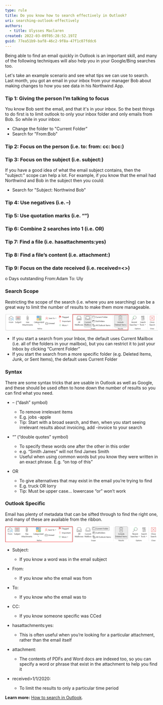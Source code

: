 ```yaml
---
type: rule
title: Do you know how to search effectively in Outlook?
uri: searching-outlook-effectively
authors:
  - title: Ulysses Maclaren
created: 2022-03-09T05:28:52.197Z
guid: 77ea51b9-baf8-46c2-9f8a-47f1c07fddc6
---
```

Being able to find an email quickly in Outlook is an important skill, and many of the following techniques will also help you in your Google/Bing searches too.  

<!--endintro-->


Let's take an example scenario and see what tips we can use to search. Last month, you got an email in your inbox from your manager Bob about making changes to how you see data in his Northwind App.

### Tip 1: Giving the person I’m talking to focus
You know Bob sent the email, and that it's in your inbox. So the best things to do first is to limit outlook to only your inbox folder and only emails from Bob. So while in your inbox:

* Change the folder to "Current Folder"
* Search for "From:Bob"


### Tip 2: Focus on the person (i.e. to: from: cc: bcc:)

### Tip 3: Focus on the subject (i.e. subject:)
If you have a good idea of what the email subject contains, then the "subject:" scope can help a lot. For example, if you know that the email had Northwind and Bob in the subject then you could:

* Search for "Subject: Northwind Bob"


### Tip 4: Use negatives (i.e. –) 



### Tip 5: Use quotation marks (i.e. “”)

### Tip 6: Combine 2 searches into 1 (i.e. OR)

### Tip 7: Find a file (i.e. hasattachments:yes)

### Tip 8: Find a file’s content (i.e. attachment:)

### Tip 9: Focus on the date received (i.e. received=<>)

o	Days outstanding From:Adam To: Uly


### Search Scope

Restricting the scope of the search (i.e. where you are searching) can be a great way to limit the number of results to make them more manageable.

![Figure: The 1st thing to understand is the scope of what you are searching](search-scope.png)

* If you start a search from your Inbox, the default uses Current Mailbox (i.e. all of the folders in your mailbox), but you can restrict it to just your Inbox by clicking “Current Folder”
* If you start the search from a more specific folder (e.g. Deleted Items, Junk, or Sent Items), the default uses Current Folder

### Syntax

There are some syntax tricks that are usable in Outlook as well as Google, and these should be used often to hone down the number of results so you can find what you need.

* – (“dash” symbol)

  * To remove irrelevant items
  * E.g. jobs -apple
  * Tip: Start with a broad search, and then, when you start seeing irrelevant results about invoicing, add -invoice to your search
* “” (“double quotes” symbol)

  * To specify these words one after the other in this order
  * e.g. “Smith James” will not find James Smith
  * Useful when using common words but you know they were written in an exact phrase. E.g. “on top of this”
* OR

  * To give alternatives that may exist in the email you’re trying to find
  * E.g. truck OR lorry
  * Tip: Must be upper case... lowercase “or” won’t work

### Outlook Specific

Email has plenty of metadata that can be sifted through to find the right one, and many of these are available from the ribbon.

![Figure: You can also refine the metadata of your email to find what you want](email-metadata.png)

* Subject:

  * If you know a word was in the email subject
* From:

  * If you know who the email was from
* To:

  * If you know who the email was to
* CC:

  * If you know someone specific was CCed
* hasattachments:yes:

  * This is often useful when you’re looking for a particular attachment, rather than the email itself
* attachment: 

  * The contents of PDFs and Word docs are indexed too, so you can specify a word or phrase that exist in the attachment to help you find it
* received>1/1/2020: 

  * To limit the results to only a particular time period

**Learn more:** [How to search in Outlook](https://support.microsoft.com/en-us/office/how-to-search-in-outlook-d824d1e9-a255-4c8a-8553-276fb895a8da).